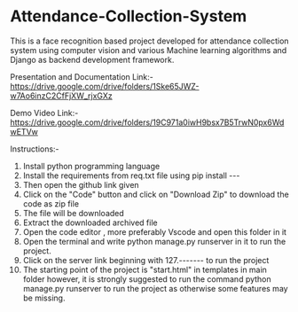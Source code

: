 # Attendance-Collection-System
This is a face recognition based project developed for attendance collection system using computer vision and various Machine learning algorithms and Django as backend development framework.




Presentation and Documentation Link:- https://drive.google.com/drive/folders/1Ske65JWZ-w7Ao6inzC2CfFjXW_rjxGXz



Demo Video Link:- https://drive.google.com/drive/folders/19C971a0iwH9bsx7B5TrwN0px6WdwETVw


Instructions:-

1. Install python programming language
2. Install the requirements from req.txt file using pip install ---
3. Then open the github link given 
4. Click on the "Code" button and click on "Download Zip" to download the code as zip file
5. The file will be downloaded 
6. Extract the downloaded archived file
7. Open the code editor , more preferably Vscode and open this folder in it
8. Open the terminal and write python manage.py runserver in it to run the project.
9. Click on the server link beginning with 127.------- to run the project
10. The starting point of the project is "start.html" in templates in main folder however, it is strongly suggested to run the command python manage.py runserver to run the project as otherwise some features may be missing.
